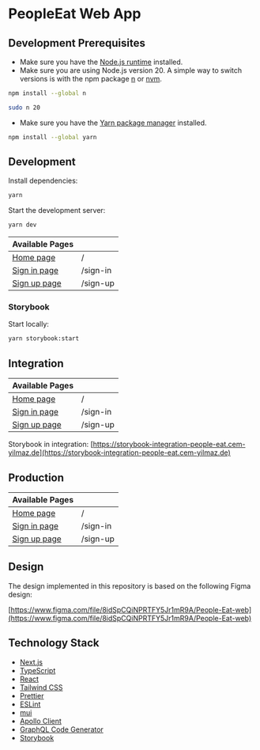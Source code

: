 # PeopleEat Web App

## Development Prerequisites

-   Make sure you have the [Node.js runtime](https://nodejs.org) installed.
-   Make sure you are using Node.js version 20. A simple way to switch versions is with the npm package [n](https://www.npmjs.com/package/n) or [nvm](https://github.com/nvm-sh/nvm).

```bash
npm install --global n
```

```bash
sudo n 20
```

-   Make sure you have the [Yarn package manager](https://yarnpkg.com) installed.

```bash
npm install --global yarn
```

## Development

Install dependencies:

```bash
yarn
```

Start the development server:

```bash
yarn dev
```

| Available Pages                               |          |
| --------------------------------------------- | -------- |
| [Home page](http://localhost:3000)            | /        |
| [Sign in page](http://localhost:3000/sign-in) | /sign-in |
| [Sign up page](http://localhost:3000/sign-up) | /sign-up |

### Storybook

Start locally:

```bash
yarn storybook:start
```

## Integration

| Available Pages                                                      |          |
| -------------------------------------------------------------------- | -------- |
| [Home page](https://integration-people-eat.cem-yilmaz.de)            | /        |
| [Sign in page](https://integration-people-eat.cem-yilmaz.de/sign-in) | /sign-in |
| [Sign up page](https://integration-people-eat.cem-yilmaz.de/sign-up) | /sign-up |

Storybook in integration: [https://storybook-integration-people-eat.cem-yilmaz.de](https://storybook-integration-people-eat.cem-yilmaz.de)

## Production

| Available Pages                                          |          |
| -------------------------------------------------------- | -------- |
| [Home page](https://people-eat.cem-yilmaz.de)            | /        |
| [Sign in page](https://people-eat.cem-yilmaz.de/sign-in) | /sign-in |
| [Sign up page](https://people-eat.cem-yilmaz.de/sign-up) | /sign-up |

## Design

The design implemented in this repository is based on the following Figma design:

[https://www.figma.com/file/8idSpCQiNPRTFY5Jr1mR9A/People-Eat-web](https://www.figma.com/file/8idSpCQiNPRTFY5Jr1mR9A/People-Eat-web)

## Technology Stack

-   [Next.js](https://nextjs.org)
-   [TypeScript](https://www.typescriptlang.org)
-   [React](https://reactjs.org)
-   [Tailwind CSS](https://tailwindcss.com)
-   [Prettier](https://prettier.io)
-   [ESLint](https://eslint.org)
-   [mui](https://mui.com)
-   [Apollo Client](https://www.apollographql.com/docs/react)
-   [GraphQL Code Generator](https://graphql-code-generator.com)
-   [Storybook](https://storybook.js.org)
